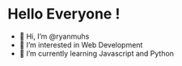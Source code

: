# Hello Everyone !

- 👋 Hi, I’m @ryanmuhs
- 👀 I’m interested in Web Development
- 🌱 I’m currently learning Javascript and Python
<!---
ryanmuhs/ryanmuhs is a ✨ special ✨ repository because its `README.md` (this file) appears on your GitHub profile.
You can click the Preview link to take a look at your changes.
--->
